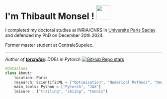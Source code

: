 <h1> I'm Thibault Monsel !  <img align=bottom src="https://i.giphy.com/media/v1.Y2lkPTc5MGI3NjExbTRydXBlOXE3NjJsdmN1MTAzbmh0ZHpqa2JlODBoeXNibjN4Y3pjciZlcD12MV9pbnRlcm5hbF9naWZfYnlfaWQmY3Q9Zw/ENbigCWs2Ww4zct6sj/giphy.gif" width="45"></h1>

I completed my doctoral studies at INRIA/CNRS in [Universite Paris Saclay](https://www.universite-paris-saclay.fr) and defended my PhD on December 20th 2024.

Former master student at CentraleSupelec.

<hr></hr>

*Author of [**torchdde**](https://github.com/thibmonsel/torchdde): DDEs in Pytorch* [![GitHub Repo stars](https://img.shields.io/github/stars/thibmonsel/torchdde?style=social)](https://github.com/thibmonsel/torchdde)

```python
@dataclass
class About:
    location: Paris
    research: ScientificML = ["Optimisation", "Numerical Methods", "Deep Learning"]
    main_tools: Python = ["Pytorch", "JAX"]
    leisure : ["trailing", "skiing", "tennis"]
```
